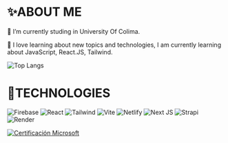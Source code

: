# ✨ABOUT ME

🔭 I’m currently studing in University Of Colima.

🌱 I love learning about new topics and technologies, I am currently learning about JavaScript, React.JS, Tailwind.

![Top Langs](https://github-readme-stats.vercel.app/api/top-langs/?username=emmanuelanguiano12&size_weight=0.5&count_weight=0.5)

# 🚀TECHNOLOGIES
![Firebase](https://img.shields.io/badge/firebase-ffca28?style=for-the-badge&logo=firebase&logoColor=black)
![React](https://img.shields.io/badge/React-20232A?style=for-the-badge&logo=react&logoColor=61DAFB)
![Tailwind](https://img.shields.io/badge/Tailwind_CSS-38B2AC?style=for-the-badge&logo=tailwind-css&logoColor=white)
![Vite](https://img.shields.io/badge/Vite-B73BFE?style=for-the-badge&logo=vite&logoColor=FFD62E)
![Netlify](https://img.shields.io/badge/Netlify-00C7B7?style=for-the-badge&logo=netlify&logoColor=white)
![Next JS](https://img.shields.io/badge/Next-black?style=for-the-badge&logo=next.js&logoColor=white)
![Strapi](https://img.shields.io/badge/strapi-%232E7EEA.svg?style=for-the-badge&logo=strapi&logoColor=white)
![Render](https://img.shields.io/badge/Render-%46E3B7.svg?style=for-the-badge&logo=render&logoColor=white)

[![Certificación Microsoft](https://img.shields.io/badge/Microsoft%20Learn-Certificado-blue?style=for-the-badge&logo=microsoft&logoColor=white)](https://learn.microsoft.com/es-mx/users/emmanuelanguiano-7972/achievements?redeem=3M623Q&WT.mc_id=githubuniv_csc_badge-email_nge&tab=tab-other)
